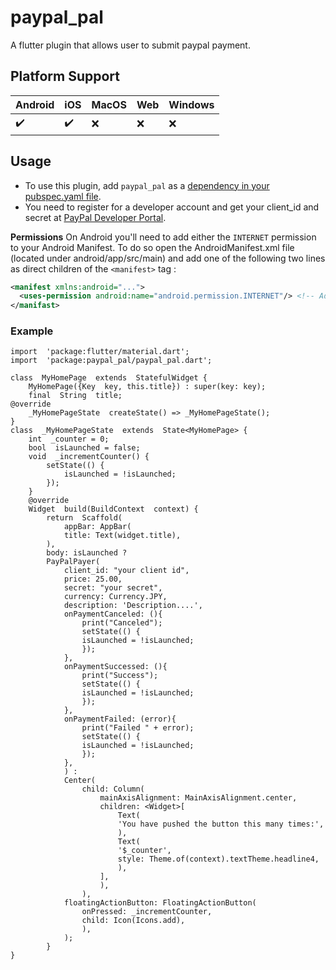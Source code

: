 # paypal_pal

A flutter plugin that allows user to submit paypal payment.


## Platform Support

 | Android  |  iOS |  MacOS | Web  | Windows  |
|---|---|---|---|---|
|  :heavy_check_mark:  |  :heavy_check_mark:  | :x:  | :x:  |  :x: |

## Usage

 - To use this plugin, add  `paypal_pal`  as a  [dependency in your pubspec.yaml file](https://flutter.dev/docs/development/platform-integration/platform-channels).
 - You need to register for a developer account and get your client_id and secret at  [PayPal Developer Portal](https://developer.paypal.com/).

**Permissions**
On Android you'll need to add either the ```
INTERNET
``` permission to your Android Manifest. To do so open the AndroidManifest.xml file (located under android/app/src/main) and add one of the following two lines as direct children of the `<manifest>` tag :

```xml
<manifest xmlns:android="...">
  <uses-permission android:name="android.permission.INTERNET"/> <!-- Add this -->
</manifast>
```
### Example

    import  'package:flutter/material.dart';
    import  'package:paypal_pal/paypal_pal.dart';
    
    class  MyHomePage  extends  StatefulWidget {
	    MyHomePage({Key  key, this.title}) : super(key: key);
	    final  String  title;
    @override
	    _MyHomePageState  createState() => _MyHomePageState();
    }
    class  _MyHomePageState  extends  State<MyHomePage> {
	    int  _counter = 0;
	    bool  isLaunched = false;
	    void  _incrementCounter() {
		    setState(() {
			    isLaunched = !isLaunched;
		    });
	    }
	    @override
	    Widget  build(BuildContext  context) {
		    return  Scaffold(
			    appBar: AppBar(
			    title: Text(widget.title),
		    ),
		    body: isLaunched ?
		    PayPalPayer(
			    client_id: "your client id",
			    price: 25.00,
			    secret: "your secret",
			    currency: Currency.JPY,
			    description: 'Description....',
			    onPaymentCanceled: (){
				    print("Canceled");
				    setState(() {
				    isLaunched = !isLaunched;
				    });
			    },
			    onPaymentSuccessed: (){
				    print("Success");
				    setState(() {
				    isLaunched = !isLaunched;
				    });
				},
			    onPaymentFailed: (error){
				    print("Failed " + error);
				    setState(() {
				    isLaunched = !isLaunched;
				    });
				},
			    ) :
			    Center(
				    child: Column(
					    mainAxisAlignment: MainAxisAlignment.center,
					    children: <Widget>[
						    Text(
						    'You have pushed the button this many times:',
						    ),
						    Text(
						    '$_counter',
						    style: Theme.of(context).textTheme.headline4,
						    ),
					    ],
					    ),
				    ),
			    floatingActionButton: FloatingActionButton(
				    onPressed: _incrementCounter,
				    child: Icon(Icons.add),
				    ),
			    );
		    }
    }